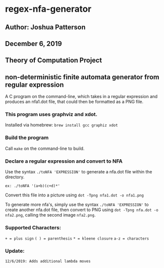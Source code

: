 # regex-nfa-generator
## Author: Joshua Patterson
## December 6, 2019
## Theory of Computation Project

## non-deterministic finite automata generator from regular expression
A C program on the command-line, which takes in a regular expression and produces an nfa1.dot file, that could then be formatted as a PNG file.

### This program uses graphviz and xdot.
 Installed via homebrew:
`brew install gcc graphiz xdot`
 
### Build the program
 Call `make` on the command-line to build.
 
### Declare a regular expression and convert to NFA
 Use the syntax `./toNFA 'EXPRESSION'` to generate a nfa.dot file within the directory.
 
 `ex: ./toNFA '(a+b)(c+d)*'`
 
 Convert this file into a picture using `dot -Tpng nfa1.dot -o nfa1.png`
 
 To generate more nfa's, simply use the syntax `./toNFA 'EXPRESSION'` to create another nfa.dot file, then convert to PNG using `dot -Tpng nfa.dot -o nfa2.png`, calling the second image `nfa2.png`.
 
 ### Supported Characters:
 `+ = plus sign`
 `( ) = parenthesis`
 `* = kleene closure`
 `a-z = characters`
 
 ### Update:
 `12/6/2019: Adds additional lambda moves`
